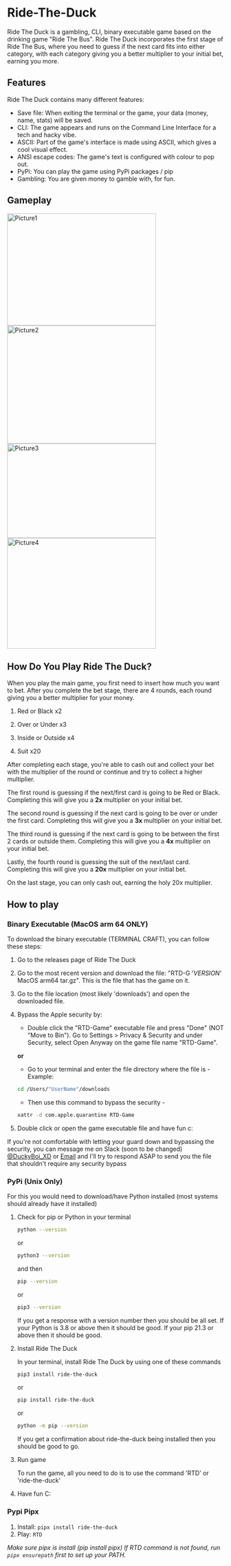 # Ride-The-Duck

Ride The Duck is a gambling, CLI, binary executable game based on the drinking game "Ride The Bus". Ride The Duck incorporates the first stage of Ride The Bus, where you need to guess if the next card fits into either category, with each category giving you a better multiplier to your initial bet, earning you more.

## Features

Ride The Duck contains many different features:

- Save file: When exiting the terminal or the game, your data (money, name, stats) will be saved.
- CLI: The game appears and runs on the Command Line Interface for a tech and hacky vibe.
- ASCII: Part of the game's interface is made using ASCII, which gives a cool visual effect.
- ANSI escape codes: The game's text is configured with colour to pop out.
- PyPi: You can play the game using PyPi packages / pip
- Gambling: You are given money to gamble with, for fun.

## Gameplay
<img width="346" height="260" alt="Picture1" src="https://github.com/user-attachments/assets/4e00b8ba-ba70-4586-9764-f3bb4eec8a01" />
<img width="346" height="274" alt="Picture2" src="https://github.com/user-attachments/assets/70d69142-9120-4d82-be30-5c22d310490d" />
<img width="346" height="219" alt="Picture3" src="https://github.com/user-attachments/assets/a206726d-7650-4d9a-8d3c-36f733194eb1" />
<img width="346" height="257" alt="Picture4" src="https://github.com/user-attachments/assets/2384f1ae-ab28-496f-b001-32e18591ce00" />

## How Do You Play Ride The Duck?

When you play the main game, you first need to insert how much you want to bet. After you complete the bet stage, there are 4 rounds, each round giving you a better multiplier for your money.

1. Red or Black x2

2. Over or Under x3

3. Inside or Outside x4

4. Suit x20

After completing each stage, you're able to cash out and collect your bet with the multiplier of the round or continue and try to collect a higher multiplier.

The first round is guessing if the next/first card is going to be Red or Black. Completing this will give you a **2x** multiplier on your initial bet.

The second round is guessing if the next card is going to be over or under the first card. Completing this will give you a **3x** multiplier on your initial bet.

The third round is guessing if the next card is going to be between the first 2 cards or outside them. Completing this will give you a **4x** multiplier on your initial bet.

Lastly, the fourth round is guessing the suit of the next/last card. Completing this will give you a **20x** multiplier on your initial bet.

On the last stage, you can only cash out, earning the holy 20x multiplier.

## How to play

### Binary Executable (MacOS arm 64 ONLY)

To download the binary executable (TERMINAL CRAFT), you can follow these steps:

1. Go to the  releases page of Ride The Duck

2. Go to the most recent version and download the file: "RTD-G '*VERSION*' MacOS arm64 tar.gz". This is the file that has the game on it.

3. Go to the file location (most likely 'downloads') and open the downloaded file.

4. Bypass the Apple security by:

    - Double click the "RTD-Game" executable file and press "Done" (NOT "Move to Bin"). Go to Settings > Privacy & Security and under Security, select Open Anyway on the game file name "RTD-Game".

    **or**

   - Go to your terminal and enter the file directory where the file is -
    Example:

    ```sh
    cd /Users/"UserName"/downloads 
    ```

   - Then use this command to bypass the security -

    ```sh
    xattr -d com.apple.quarantine RTD-Game
    ```

5. Double click or open the game executable file and have fun c:

If you're not comfortable with letting your guard down and bypassing the security, you can message me on Slack (soon to be changed) [@DuckyBoi_XD](https://hackclub.slack.com/team/U08TJ79P0G4) or [Email](braedenjairsytan@icloud.com) and I'll try to respond ASAP to send you the file that shouldn't require any security bypass

### PyPi (Unix Only)

For this you would need to download/have Python installed (most systems should already have it installed)

1. Check for pip or Python in your terminal

    ```sh
    python --version
    ```

    or

    ```sh
    python3 --version
    ```

    and then

    ```sh
    pip --version
    ```

    or

    ```sh
    pip3 --version
    ```

    If you get a response with a version number then you should be all set. If your Python is 3.8 or above then it should be good. If your pip 21.3 or above then it should be good.

2. Install Ride The Duck

    In your terminal, install Ride The Duck by using one of these commands

    ```sh
    pip3 install ride-the-duck
    ```

    or

    ```sh
    pip install ride-the-duck
    ```

    or

    ```sh
    python -m pip --version
    ```

    If you get a confirmation about ride-the-duck being installed then you should be good to go.

3. Run game

    To run the game, all you need to do is to use the command 'RTD' or 'ride-the-duck'

4. Have fun C:

### Pypi Pipx

1. Install: `pipx install ride-the-duck`
2. Play: `RTD`

*Make sure pipx is install (pip install pipx)*
*If RTD command is not found, run `pipx ensurepath` first to set up your PATH.*
